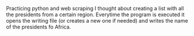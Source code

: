 Practicing python and web scraping I thought about creating a list with all the presidents from a certain region. Everytime the program is executed it opens the writing file (or creates a new one if needed) and writes the name of the presidents fo Africa.
